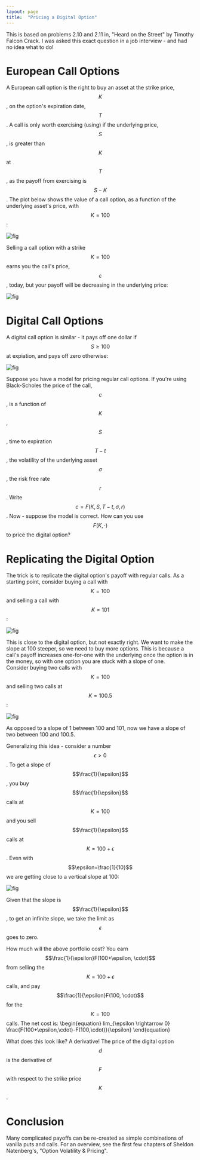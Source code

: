 ```yaml
---
layout: page
title:  "Pricing a Digital Option"
---
```


This is based on problems 2.10 and 2.11 in, "Heard on the Street" by Timothy Falcon Crack.  I was asked this exact question in a job interview - and had no idea what to do!

# European Call Options

A European call option is the right to buy an asset at the strike price, $$K$$, on the option's expiration date, $$T$$.  A call is only worth exercising (using) if the underlying price, $$S$$, is greater than $$K$$ at $$T$$, as the payoff from exercising is $$S-K$$.  The plot below shows the value of a call option, as a function of the underlying asset's price, with $$K=100$$:

![fig](/Post_Images/9_15_2016/1.PNG) <br />

Selling a call option with a strike $$K=100$$ earns you the call's price, $$c$$, today, but your payoff will be decreasing in the underlying price:

![fig](/Post_Images/9_15_2016/2.PNG) <br />

# Digital Call Options

A digital call option is similar - it pays off one dollar if $$S\geq100$$ at expiation, and pays off zero otherwise:

![fig](/Post_Images/9_15_2016/3.PNG) <br />

Suppose you have a model for pricing regular call options.  If you're using Black-Scholes the price of the call, $$c$$, is a function of $$K$$, $$S$$, time to expiration $$T-t$$, the volatility of the underlying asset $$\sigma$$, the risk free rate $$r$$.  Write $$c=F(K,S,T-t,\sigma,r)$$.
Now - suppose the model is correct.  How can you use $$F(K,\cdot)$$ to price the digital option?

# Replicating the Digital Option

The trick is to replicate the digital option's payoff with regular calls.  As a starting point, consider buying a call with $$K=100$$ and selling a call with $$K=101$$:

![fig](/Post_Images/9_15_2016/4.PNG) <br />

This is close to the digital option, but not exactly right.  We want to make the slope at 100 steeper, so we need to buy more options.  This is because a call's payoff increases one-for-one with the underlying once the option is in the money, so with one option you are stuck with a slope of one.  <br />
Consider buying two calls with $$K=100$$ and selling two calls at $$K=100.5$$:

![fig](/Post_Images/9_15_2016/5.PNG) <br />

As opposed to a slope of 1 between 100 and 101, now we have a slope of two between 100 and 100.5. <br />

Generalizing this idea - consider a number $$\epsilon>0$$.  To get a slope of $$\frac{1}{\epsilon}$$, you buy $$\frac{1}{\epsilon}$$ calls at $$K=100$$ and you sell $$\frac{1}{\epsilon}$$ calls at $$K=100+\epsilon$$.  Even with $$\epsilon=\frac{1}{10}$$ we are getting close to a vertical slope at 100:

![fig](/Post_Images/9_15_2016/6.PNG) <br />

Given that the slope is $$\frac{1}{\epsilon}$$, to get an infinite slope, we take the limit as $$\epsilon$$ goes to zero. <br />

How much will the above portfolio cost?  You earn $$\frac{1}{\epsilon}F(100+\epsilon, \cdot)$$ from selling the $$K=100+\epsilon$$ calls, and pay $$\frac{1}{\epsilon}F(100, \cdot)$$ for the $$K=100$$ calls.    The net cost is:
\begin{equation}
lim_{\epsilon \rightarrow 0} \frac{F(100+\epsilon,\cdot)-F(100,\cdot)}{\epsilon}
\end{equation}

What does this look like?  A derivative!  The price of the digital option $$d$$ is the derivative of $$F$$ with respect to the strike price $$K$$.

# Conclusion

Many complicated payoffs can be re-created as simple combinations of vanilla puts and calls.  For an overview, see the first few chapters of Sheldon Natenberg's, "Option Volatility \& Pricing".
